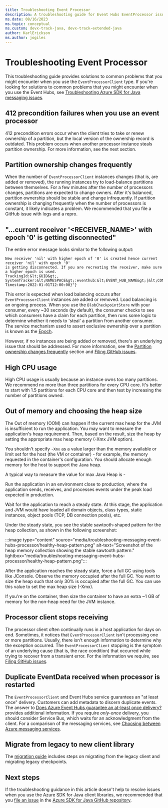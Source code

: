 ```yaml
---
title: Troubleshooting Event Processor
description: A troubleshooting guide for Event Hubs EventProcessor issues when you use the Azure SDK for Java
ms.date: 08/16/2023
ms.topic: conceptual
ms.custom: devx-track-java, devx-track-extended-java
author: KarlErickson
ms.author: jogiles
---
```


# Troubleshooting Event Processor

This troubleshooting guide provides solutions to common problems that you might encounter when you use the `EventProcessorClient` type. If you're looking for solutions to common problems that you might encounter when you use the Event Hubs, see [Troubleshooting Azure SDK for Java messaging issues](troubleshooting-messaging-event-hubs-overview.md).

## 412 precondition failures when you use an event processor

412 precondition errors occur when the client tries to take or renew ownership of a partition, but the local version of the ownership record is outdated. This problem occurs when another processor instance steals partition ownership. For more information, see the next section.

## Partition ownership changes frequently

When the number of `EventProcessorClient` instances changes (that is, are added or removed), the running instances try to load-balance partitions between themselves. For a few minutes after the number of processors changes, partitions are expected to change owners. After it's balanced, partition ownership should be stable and change infrequently. If partition ownership is changing frequently when the number of processors is constant, it likely indicates a problem. We recommended that you file a GitHub issue with logs and a repro.

## "...current receiver '&lt;RECEIVER_NAME&gt;' with epoch '0' is getting disconnected"

The entire error message looks similar to the following output:

```output
New receiver 'nil' with higher epoch of '0' is created hence current receiver 'nil' with epoch '0'
is getting disconnected. If you are recreating the receiver, make sure a higher epoch is used.
TrackingId:&lt;GUID&gt;, SystemTracker:&lt;NAMESPACE&gt;:eventhub:&lt;EVENT_HUB_NAME&gt;|&lt;CONSUMER_GROUP&gt;,
Timestamp:2022-01-01T12:00:00}"}
```

This error is expected when load balancing occurs after `EventProcessorClient` instances are added or removed. Load balancing is an ongoing process. When you use the `BlobCheckpointStore` with your consumer, every ~30 seconds (by default), the consumer checks to see which consumers have a claim for each partition, then runs some logic to determine whether it needs to 'steal' a partition from another consumer. The service mechanism used to assert exclusive ownership over a partition is known as the [Epoch](/azure/event-hubs/event-hubs-event-processor-host#epoch).

However, if no instances are being added or removed, there's an underlying issue that should be addressed. For more information, see the [Partition ownership changes frequently](#partition-ownership-changes-frequently) section and [Filing GitHub issues](https://github.com/Azure/azure-sdk-for-java/issues/new/choose).

## High CPU usage

High CPU usage is usually because an instance owns too many partitions. We recommend no more than three partitions for every CPU core. It's better to start with 1.5 partitions for each CPU core and then test by increasing the number of partitions owned.

## Out of memory and choosing the heap size

The Out of memory (OOM) can happen if the current max heap for the JVM is insufficient to run the application. You may want to measure the application's heap requirement. Then, based on the result, size the heap by setting the appropriate max heap memory (-Xmx JVM option).

You shouldn't specify `-Xmx` as a value larger than the memory available or limit set for the host (the VM or container) - for example, the memory requested in the container's configuration. You should allocate enough memory for the host to support the Java heap.

A typical way to measure the value for max Java Heap is -

Run the application in an environment close to production, where the application sends, receives, and processes events under the peak load expected in production.

Wait for the application to reach a steady state. At this stage, the application and JVM would have loaded all domain objects, class types, static instances, object pools (TCP, DB connection pools), etc.

Under the steady state, you see the stable sawtooth-shaped pattern for the heap collection, as shown in the following screenshot:

:::image type="content" source="media/troubleshooting-messaging-event-hubs-processor/healthy-heap-pattern.png" alt-text="Screenshot of the heap memory collection showing the stable sawtooth pattern." lightbox="media/troubleshooting-messaging-event-hubs-processor/healthy-heap-pattern.png":::

After the application reaches the steady state, force a full GC using tools like JConsole. Observe the memory occupied after the full GC. You want to size the heap such that only 30% is occupied after the full GC. You can use this value to set the max heap size (-Xmx).

If you're on the container, then size the container to have an extra ~1 GB of memory for the non-heap need for the JVM instance.

## Processor client stops receiving

The processor client often continually runs in a host application for days on end. Sometimes, it notices that `EventProcessorClient` isn't processing one or more partitions. Usually, there isn't enough information to determine why the exception occurred. The `EventProcessorClient` stopping is the symptom of an underlying cause (that is, the race condition) that occurred while trying to recover from a transient error. For the information we require, see [Filing GitHub issues](https://github.com/Azure/azure-sdk-for-java/issues/new/choose).

## Duplicate EventData received when processor is restarted

The `EventProcessorClient` and Event Hubs service guarantees an "at least once" delivery. Customers can add metadata to discern duplicate events. The answer to [Does Azure Event Hubs guarantee an at-least once delivery?](https://stackoverflow.com/questions/33220685/does-azure-event-hub-guarantees-at-least-once-delivery/33577018#33577018) provides additional information. If you require *only-once* delivery, you should consider Service Bus, which waits for an acknowledgment from the client. For a comparison of the messaging services, see [Choosing between Azure messaging services](/azure/event-grid/compare-messaging-services).

## Migrate from legacy to new client library

The [migration guide](https://github.com/Azure/azure-sdk-for-java/blob/main/sdk/eventhubs/azure-messaging-eventhubs/migration-guide.md) includes steps on migrating from the legacy client and migrating legacy checkpoints.

## Next steps

If the troubleshooting guidance in this article doesn't help to resolve issues when you use the Azure SDK for Java client libraries, we recommended that you [file an issue](https://github.com/Azure/azure-sdk-for-java/issues/new/choose) in the [Azure SDK for Java GitHub repository](https://github.com/Azure/azure-sdk-for-java).
